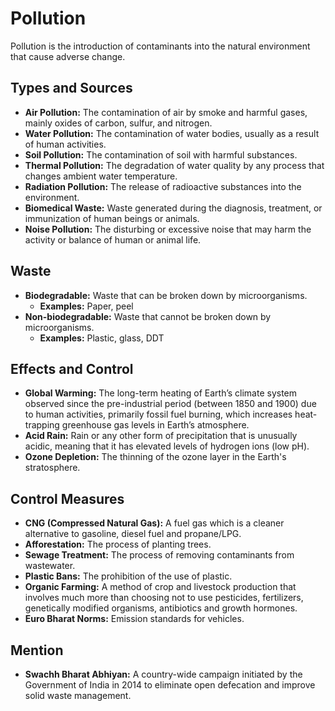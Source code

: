 
# Pollution

Pollution is the introduction of contaminants into the natural environment that cause adverse change.

## Types and Sources

*   **Air Pollution:** The contamination of air by smoke and harmful gases, mainly oxides of carbon, sulfur, and nitrogen.
*   **Water Pollution:** The contamination of water bodies, usually as a result of human activities.
*   **Soil Pollution:** The contamination of soil with harmful substances.
*   **Thermal Pollution:** The degradation of water quality by any process that changes ambient water temperature.
*   **Radiation Pollution:** The release of radioactive substances into the environment.
*   **Biomedical Waste:** Waste generated during the diagnosis, treatment, or immunization of human beings or animals.
*   **Noise Pollution:** The disturbing or excessive noise that may harm the activity or balance of human or animal life.

## Waste

*   **Biodegradable:** Waste that can be broken down by microorganisms.
    *   **Examples:** Paper, peel
*   **Non-biodegradable:** Waste that cannot be broken down by microorganisms.
    *   **Examples:** Plastic, glass, DDT

## Effects and Control

*   **Global Warming:** The long-term heating of Earth’s climate system observed since the pre-industrial period (between 1850 and 1900) due to human activities, primarily fossil fuel burning, which increases heat-trapping greenhouse gas levels in Earth’s atmosphere.
*   **Acid Rain:** Rain or any other form of precipitation that is unusually acidic, meaning that it has elevated levels of hydrogen ions (low pH).
*   **Ozone Depletion:** The thinning of the ozone layer in the Earth's stratosphere.

## Control Measures

*   **CNG (Compressed Natural Gas):** A fuel gas which is a cleaner alternative to gasoline, diesel fuel and propane/LPG.
*   **Afforestation:** The process of planting trees.
*   **Sewage Treatment:** The process of removing contaminants from wastewater.
*   **Plastic Bans:** The prohibition of the use of plastic.
*   **Organic Farming:** A method of crop and livestock production that involves much more than choosing not to use pesticides, fertilizers, genetically modified organisms, antibiotics and growth hormones.
*   **Euro Bharat Norms:** Emission standards for vehicles.

## Mention

*   **Swachh Bharat Abhiyan:** A country-wide campaign initiated by the Government of India in 2014 to eliminate open defecation and improve solid waste management.
